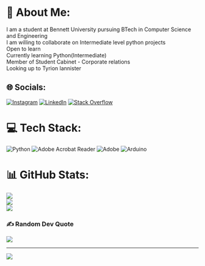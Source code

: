 # 💫 About Me:
I am a student at Bennett University pursuing BTech in Computer Science and Engineering<br>I am willing to collaborate on Intermediate level python projects<br>Open to learn<br>Currently learning Python(Intermediate)<br>Member of Student Cabinet - Corporate relations<br>Looking up to Tyrion lannister


## 🌐 Socials:
[![Instagram](https://img.shields.io/badge/Instagram-%23E4405F.svg?logo=Instagram&logoColor=white)](https://instagram.com/trynafindshyxm) [![LinkedIn](https://img.shields.io/badge/LinkedIn-%230077B5.svg?logo=linkedin&logoColor=white)](https://linkedin.com/in/shyamnnayak) [![Stack Overflow](https://img.shields.io/badge/-Stackoverflow-FE7A16?logo=stack-overflow&logoColor=white)](https://stackoverflow.com/users/27325327/shyam-narayan-nayak) 

# 💻 Tech Stack:
![Python](https://img.shields.io/badge/python-3670A0?style=for-the-badge&logo=python&logoColor=ffdd54) ![Adobe Acrobat Reader](https://img.shields.io/badge/Adobe%20Acrobat%20Reader-EC1C24.svg?style=for-the-badge&logo=Adobe%20Acrobat%20Reader&logoColor=white) ![Adobe](https://img.shields.io/badge/adobe-%23FF0000.svg?style=for-the-badge&logo=adobe&logoColor=white) ![Arduino](https://img.shields.io/badge/-Arduino-00979D?style=for-the-badge&logo=Arduino&logoColor=white)
# 📊 GitHub Stats:
![](https://github-readme-stats.vercel.app/api?username=ShyamNayak27&theme=gruvbox&hide_border=false&include_all_commits=false&count_private=false)<br/>
![](https://github-readme-streak-stats.herokuapp.com/?user=ShyamNayak27&theme=gruvbox&hide_border=false)<br/>
![](https://github-readme-stats.vercel.app/api/top-langs/?username=ShyamNayak27&theme=gruvbox&hide_border=false&include_all_commits=false&count_private=false&layout=compact)

### ✍️ Random Dev Quote
![](https://quotes-github-readme.vercel.app/api?type=horizontal&theme=radical)

---
[![](https://visitcount.itsvg.in/api?id=ShyamNayak27&icon=0&color=0)](https://visitcount.itsvg.in)

<!-- Proudly created with GPRM ( https://gprm.itsvg.in ) -->

